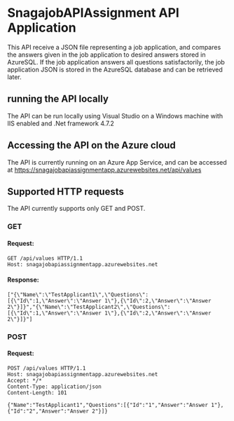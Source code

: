 # SnagajobAPIAssignment API Application

This API receive a JSON file representing a job application, and compares the answers given in the job application to desired answers stored in AzureSQL. If the job application answers all questions satisfactorily, the job application JSON is stored in the AzureSQL database and can be retrieved later.

## running the API locally

The API can be run locally using Visual Studio on a Windows machine with IIS enabled and .Net framework 4.7.2

## Accessing the API on the Azure cloud

The API is currently running on an Azure App Service, and can be accessed at https://snagajobapiassignmentapp.azurewebsites.net/api/values

## Supported HTTP requests

The API currently supports only GET and POST.

### GET

#### Request:

    GET /api/values HTTP/1.1
    Host: snagajobapiassignmentapp.azurewebsites.net
    
#### Response:

    ["{\"Name\":\"TestApplicant1\",\"Questions\":[{\"Id\":1,\"Answer\":\"Answer 1\"},{\"Id\":2,\"Answer\":\"Answer 2\"}]}","{\"Name\":\"TestApplicant2\",\"Questions\":[{\"Id\":1,\"Answer\":\"Answer 1\"},{\"Id\":2,\"Answer\":\"Answer 2\"}]}"]
    
### POST

#### Request:

    POST /api/values HTTP/1.1
    Host: snagajobapiassignmentapp.azurewebsites.net
    Accept: */*
    Content-Type: application/json
    Content-Length: 101

    {"Name":"TestApplicant1","Questions":[{"Id":"1","Answer":"Answer 1"},{"Id":"2","Answer":"Answer 2"}]}

